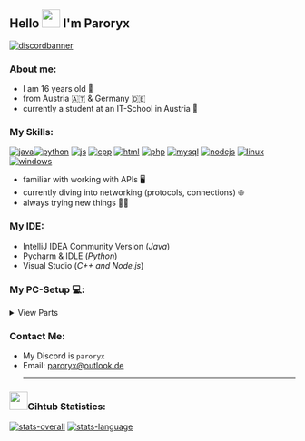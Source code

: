 ## Hello <img src="https://camo.githubusercontent.com/e8e7b06ecf583bc040eb60e44eb5b8e0ecc5421320a92929ce21522dbc34c891/68747470733a2f2f6d656469612e67697068792e636f6d2f6d656469612f6876524a434c467a6361737252346961377a2f67697068792e676966" width="32"></img> I'm Paroryx 
<a href="https://discordapp.com/users/992840490988863558" target="_blank" title="my Discord">![discordbanner](https://discord.c99.nl/widget/theme-4/992840490988863558.png)</a>
### About me:
 - I am 16 years old 🎂
 - from Austria 🇦🇹 & Germany 🇩🇪
 - currently a student at an IT-School in Austria 💼
### My Skills:
<a href="https://www.java.com/" target="_blank" title="Java" >![java](https://i.ibb.co/g6VfJ7B/java-original-32x32.png)</a><a href="https://www.python.org/" target="_blank" title="Python" >![python](https://i.ibb.co/xCT261b/snakes-423066.png)</a> <a href="https://www.javascript.com/" target="_blank" title="Javascript" >![js](https://i.ibb.co/c3g23t7/image.png)</a>
<a href="https://isocpp.org/" target="_blank" title="CPP-Noob">![cpp](https://i.ibb.co/mcdS7bk/image.png)</a> <a href="" title="HTML" >![html](https://i.ibb.co/qWLWCVJ/image.png)</a> <a href="https://www.php.net/" target="_blank" title="PHP-Noob" >![php](https://i.ibb.co/bgC8FhC/file-type-php.png)</a> <a href="https://www.mysql.com" target="_blank" title="MySQL">![mysql](https://i.ibb.co/VDZFNQR/database-mysql-1.png)</a>
<a href="https://nodejs.org/" target="_blank" title="Node.js-Noob" >![nodejs](https://i.ibb.co/0sBBtYt/image.png)</a> <a href="https://www.kali.org/" target="_blank" title="Linux-Noob" >![linux](https://i.ibb.co/QCVRWbf/image.png)</a> <a href="" title="Windows" >![windows](https://i.ibb.co/p07vhjz/image.png)</a>
- familiar with working with APIs 🖥
- currently diving into networking (protocols, connections) 🌐
- always trying new things 👨‍💻
### My IDE:
- IntelliJ IDEA Community Version  (_Java_)
- Pycharm & IDLE (_Python_)
- Visual Studio (_C++ and Node.js_)
<!-- ### My Projects:
- _currently no projects to show_-->
### My PC-Setup 💻:
<!--[PCPartPicker Part List](https://pcpartpicker.com/list/wm3j8r)-->
<details>
<summary>View Parts</summary>
  
| Type          | Item                                                                 
| ------------- | --------------------------------------------------------------------- 
| CPU           | AMD Ryzen 7 5800X 3.8 GHz 8-Core Processor                          
| CPU Cooler    | ARCTIC Freezer 34 eSports DUO CPU Cooler                              
| Motherboard   | MSI MAG B550 TOMAHAWK ATX AM4 Motherboard                             
| Memory        | Corsair Vengeance RGB Pro SL 32 GB (2 x 16 GB) DDR4-3600 CL18 Memory 
| Storage       | Western Digital Black SN850X 1 TB M.2-2280 PCIe 4.0 X4 NVME SSD     
| Video Card    | Gigabyte Vision OC GeForce RTX 3060 12GB Video Card                  
| Case          | NZXT H7 Elite ATX Mid Tower Case                                   
| Power Supply  | SeaSonic FOCUS Plus 650 Gold 650 W Power Supply                  
| Operating System | Microsoft Windows 10 Home OEM - DVD 64-bit                
| Case Fan      | NZXT F120 RGB 50.18 CFM 120 mm Fan                             
| Monitor       | Samsung Odyssey G32A 24.0" 1920 x 1080 165 Hz Monitor         
| Keyboard      | Ducky Ducky One 2 SF RGB Wired Gaming Keyboard (white)       
| Mouse         | Glorious Model O Wireless Optical Mouse                     
| Headphones    | Razer Kraken 7.1 V2 Mercury Edition 7.1 Channel Headset  
| Speakers      | Logitech Z207 (White) 10 mW Speakers                    
</details>

### Contact Me:
- My Discord is ``paroryx``
- Email: <a href="mailto://paroryx@outlook.de">paroryx@outlook.de</a>
  <br>
  <hr>
### <img src="https://crazychicken334.2ix.at/github/images/statistics.gif" width="32"></img>Gihtub Statistics:
<a href="https://www.github.com/paroryx">![stats-overall](https://github-readme-stats.vercel.app/api?username=Paroryx&include_all_commits=true&count_private=true&show_icons=true&line_height=20&title_color=7A7ADB&icon_color=2234AE&text_color=D3D3D3&bg_color=0,000000,35393e)</a> <a href="https://www.github.com/paroryx">![stats-language](https://github-readme-stats.vercel.app/api/top-langs?username=Paroryx&show_icons=true&locale=en&layout=compact&line_height=20&title_color=7A7ADB&icon_color=2234AE&text_color=D3D3D3&bg_color=0,000000,35393e)</a>
